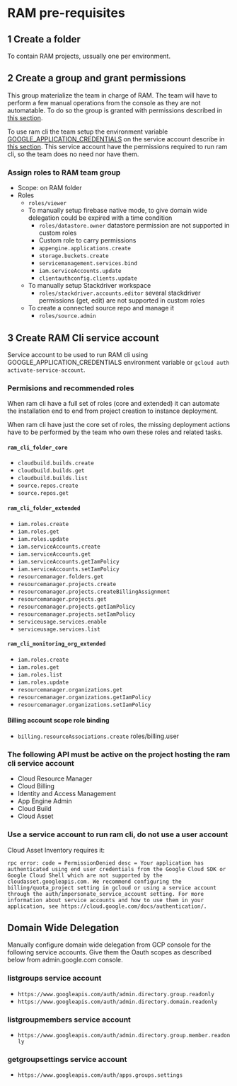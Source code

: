 # RAM pre-requisites

## 1 Create a folder

To contain RAM projects, ussually one per environment.

## 2 Create a group and grant permissions

This group materialize the team in charge of RAM.
The team will have to perform a few manual operations from the console as they are not automatable. To do so the group is granted with permissions described in [this section](#assign-roles-to-RAM-team-group).

To use ram cli the team setup the environment variable [GOOGLE_APPLICATION_CREDENTIALS](https://cloud.google.com/docs/authentication/production) on the service account describe in [this section](#3-create-RAM-Cli-service-account). This service account have the permissions required to run ram cli, so the team does no need nor have them.

### Assign roles to RAM team group

- Scope: on RAM folder
- Roles
  - `roles/viewer`
  - To manually setup firebase native mode, to give domain wide delegation could be expired with a time condition
    - `roles/datastore.owner` datastore permission are not supported in custom roles
    - Custom role to carry permissions
    - `appengine.applications.create`
    - `storage.buckets.create`
    - `servicemanagement.services.bind`
    - `iam.serviceAccounts.update`
    - `clientauthconfig.clients.update`
  - To manually setup Stackdriver workspace
    - `roles/stackdriver.accounts.editor` several stackdriver permissions (get, edit) are not supported in custom roles
  - To create a connected source repo and manage it
    - `roles/source.admin`

## 3 Create RAM Cli service account

Service account to be used to run RAM cli using GOOGLE_APPLICATION_CREDENTIALS environment variable or `gcloud auth activate-service-account`.

### Permisions and recommended roles

When ram cli have a full set of roles (core and extended) it can automate the installation end to end from project creation to instance deployment.

When ram cli have just the core set of roles, the missing deployment actions have to be performed by the team who own these roles and related tasks.

#### `ram_cli_folder_core`

- `cloudbuild.builds.create`
- `cloudbuild.builds.get`
- `cloudbuild.builds.list`
- `source.repos.create`
- `source.repos.get`

#### `ram_cli_folder_extended`

- `iam.roles.create`
- `iam.roles.get`
- `iam.roles.update`
- `iam.serviceAccounts.create`
- `iam.serviceAccounts.get`
- `iam.serviceAccounts.getIamPolicy`
- `iam.serviceAccounts.setIamPolicy`
- `resourcemanager.folders.get`
- `resourcemanager.projects.create`
- `resourcemanager.projects.createBillingAssignment`
- `resourcemanager.projects.get`
- `resourcemanager.projects.getIamPolicy`
- `resourcemanager.projects.setIamPolicy`
- `serviceusage.services.enable`
- `serviceusage.services.list`

#### `ram_cli_monitoring_org_extended`

- `iam.roles.create`
- `iam.roles.get`
- `iam.roles.list`
- `iam.roles.update`
- `resourcemanager.organizations.get`
- `resourcemanager.organizations.getIamPolicy`
- `resourcemanager.organizations.setIamPolicy`

#### Billing account scope role binding

- `billing.resourceAssociations.create` roles/billing.user

### The following API must be active on the project hosting the ram cli service account

- Cloud Resource Manager
- Cloud Billing
- Identity and Access Management
- App Engine Admin
- Cloud Build
- Cloud Asset

### Use a service account to run ram cli, do not use a user account

Cloud Asset Inventory requires it:

`rpc error: code = PermissionDenied desc = Your application has authenticated using end user credentials from the Google Cloud SDK or Google Cloud Shell which are not supported by the cloudasset.googleapis.com. We recommend configuring the billing/quota_project setting in gcloud or using a service account through the auth/impersonate_service_account setting. For more information about service accounts and how to use them in your application, see https://cloud.google.com/docs/authentication/.`

## Domain Wide Delegation

Manually configure domain wide delegation from GCP console for the following service accounts. Give them the Oauth scopes as described below from admin.google.com console.

### listgroups service account

- `https://www.googleapis.com/auth/admin.directory.group.readonly`
- `https://www.googleapis.com/auth/admin.directory.domain.readonly`

### listgroupmembers service account

- `https://www.googleapis.com/auth/admin.directory.group.member.readonly`

### getgroupsettings service account

- `https://www.googleapis.com/auth/apps.groups.settings`
